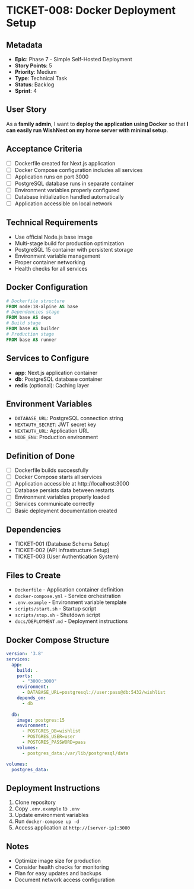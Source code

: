 # TICKET-008: Docker Deployment Setup

## Metadata
- **Epic**: Phase 7 - Simple Self-Hosted Deployment
- **Story Points**: 5
- **Priority**: Medium
- **Type**: Technical Task
- **Status**: Backlog
- **Sprint**: 4

## User Story
As a **family admin**, I want to **deploy the application using Docker** so that **I can easily run WishNest on my home server with minimal setup**.

## Acceptance Criteria
- [ ] Dockerfile created for Next.js application
- [ ] Docker Compose configuration includes all services
- [ ] Application runs on port 3000
- [ ] PostgreSQL database runs in separate container
- [ ] Environment variables properly configured
- [ ] Database initialization handled automatically
- [ ] Application accessible on local network

## Technical Requirements
- Use official Node.js base image
- Multi-stage build for production optimization
- PostgreSQL 15 container with persistent storage
- Environment variable management
- Proper container networking
- Health checks for all services

## Docker Configuration
```dockerfile
# Dockerfile structure
FROM node:18-alpine AS base
# Dependencies stage
FROM base AS deps
# Build stage  
FROM base AS builder
# Production stage
FROM base AS runner
```

## Services to Configure
- **app**: Next.js application container
- **db**: PostgreSQL database container
- **redis** (optional): Caching layer

## Environment Variables
- `DATABASE_URL`: PostgreSQL connection string
- `NEXTAUTH_SECRET`: JWT secret key
- `NEXTAUTH_URL`: Application URL
- `NODE_ENV`: Production environment

## Definition of Done
- [ ] Dockerfile builds successfully
- [ ] Docker Compose starts all services
- [ ] Application accessible at http://localhost:3000
- [ ] Database persists data between restarts
- [ ] Environment variables properly loaded
- [ ] Services communicate correctly
- [ ] Basic deployment documentation created

## Dependencies
- TICKET-001 (Database Schema Setup)
- TICKET-002 (API Infrastructure Setup)
- TICKET-003 (User Authentication System)

## Files to Create
- `Dockerfile` - Application container definition
- `docker-compose.yml` - Service orchestration
- `.env.example` - Environment variable template
- `scripts/start.sh` - Startup script
- `scripts/stop.sh` - Shutdown script
- `docs/DEPLOYMENT.md` - Deployment instructions

## Docker Compose Structure
```yaml
version: '3.8'
services:
  app:
    build: .
    ports:
      - "3000:3000"
    environment:
      - DATABASE_URL=postgresql://user:pass@db:5432/wishlist
    depends_on:
      - db
  
  db:
    image: postgres:15
    environment:
      - POSTGRES_DB=wishlist
      - POSTGRES_USER=user
      - POSTGRES_PASSWORD=pass
    volumes:
      - postgres_data:/var/lib/postgresql/data

volumes:
  postgres_data:
```

## Deployment Instructions
1. Clone repository
2. Copy `.env.example` to `.env`
3. Update environment variables
4. Run `docker-compose up -d`
5. Access application at `http://[server-ip]:3000`

## Notes
- Optimize image size for production
- Consider health checks for monitoring
- Plan for easy updates and backups
- Document network access configuration 